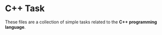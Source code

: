 # C++ Task
These files are a collection of simple tasks related to the **C++ programming language**.
